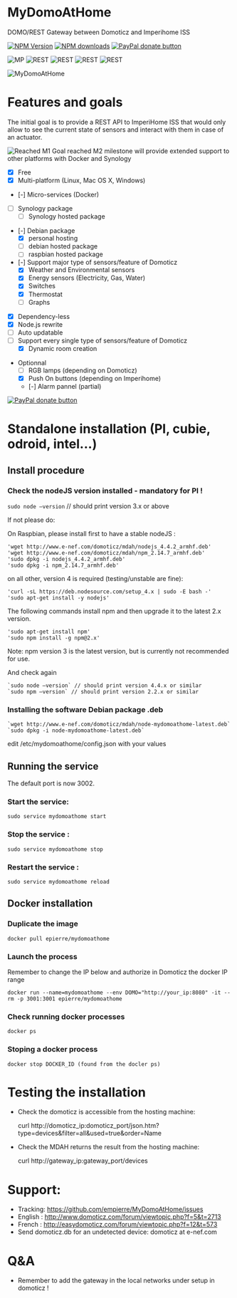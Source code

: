 # MyDomoAtHome
DOMO/REST Gateway between Domoticz and Imperihome ISS

[![NPM Version][npm-image]][npm-url]
<span class="badge-npmdownloads"><a href="https://npmjs.org/package/node-mydomoathome" title="View this project on NPM"><img src="https://img.shields.io/npm/dm/node-mydomoathome.svg" alt="NPM downloads" /></a></span>
[![PayPal donate button](http://img.shields.io/paypal/donate.png?color=yellow)](https://www.paypal.com/cgi-bin/webscr?cmd=_xclick&business=epierre@e-nef.com&currency_code=EUR&amount=&item_name=thanks "Donate once-off to this project using Paypal")

![MP](https://img.shields.io/badge/Platform-Independant-green.svg)
![REST](https://img.shields.io/badge/REST_API-powered-green.svg)
![REST](https://img.shields.io/badge/RPI-tested_ok-green.svg)
![REST](https://img.shields.io/badge/Odroid-tested_ok-green.svg)
![REST](https://img.shields.io/badge/Intel-tested_ok-green.svg)

![MyDomoAtHome](http://domoticz.com/wiki/images/5/55/Imperihome.png "MyDomoAtHome")

# Features and goals
The initial goal is to provide a REST API to ImperiHome ISS that would only allow to see the current state of sensors and interact with them in case of an actuator. 

![Reached](https://cdn3.iconfinder.com/data/icons/10con/512/checkmark_tick-16.png) M1 Goal reached
M2 milestone will provide extended support to other platforms with Docker and Synology 
- [X] Free
- [X] Multi-platform (Linux, Mac OS X, Windows)
- [-] Micro-services (Docker)
- [ ] Synology package
  - [ ] Synology hosted package
- [-] Debian package 
  - [X] personal hosting
  - [ ] debian hosted package
  - [ ] raspbian hosted package
- [-] Support major type of sensors/feature of Domoticz
  - [X] Weather and Environmental sensors  
  - [X] Energy sensors (Electricity, Gas, Water)
  - [X] Switches
  - [X] Thermostat
  - [ ] Graphs
- [X] Dependency-less 
- [X] Node.js rewrite
- [ ] Auto updatable
- [ ] Support every single type of sensors/feature of Domoticz
  - [X] Dynamic room creation
- Optionnal
  - [ ] RGB lamps (depending on Domoticz)
  - [X] Push On buttons (depending on Imperihome)
  - [-] Alarm pannel (partial)

[![PayPal donate button](http://img.shields.io/paypal/donate.png?color=yellow)](https://www.paypal.com/cgi-bin/webscr?cmd=_xclick&business=epierre@e-nef.com&currency_code=EUR&amount=&item_name=thanks "Donate once-off to this project using Paypal")




# Standalone installation (PI, cubie, odroid, intel...)

## Install procedure

### Check the nodeJS version installed - mandatory for PI !

   `sudo node —version` // should print version 3.x or above

If not please do:

On Raspbian, please install first to have a stable nodeJS :

    'wget http://www.e-nef.com/domoticz/mdah/nodejs_4.4.2_armhf.deb'
    'wget http://www.e-nef.com/domoticz/mdah/npm_2.14.7_armhf.deb'
    'sudo dpkg -i nodejs_4.4.2_armhf.deb'
    'sudo dpkg -i npm_2.14.7_armhf.deb'

on all other, version 4 is required (testing/unstable are fine):

    'curl -sL https://deb.nodesource.com/setup_4.x | sudo -E bash -'
    'sudo apt-get install -y nodejs'
  
  The following commands install npm and then upgrade it to the latest 2.x version.
  
    'sudo apt-get install npm'
    'sudo npm install -g npm@2.x'
  
  Note: npm version 3 is the latest version, but is currently not recommended for use.

And check again 

    `sudo node —version` // should print version 4.4.x or similar
    `sudo npm —version` // should print version 2.2.x or similar

### Installing the software Debian package .deb

    `wget http://www.e-nef.com/domoticz/mdah/node-mydomoathome-latest.deb`
    `sudo dpkg -i node-mydomoathome-latest.deb`
  edit /etc/mydomoathome/config.json with your values

## Running the service

The default port is now 3002.

### Start the service:

   `sudo service mydomoathome start`

### Stop the service :

   `sudo service mydomoathome stop`

### Restart the service :

   `sudo service mydomoathome reload`

## Docker installation

### Duplicate the image
    docker pull epierre/mydomoathome
    
### Launch the process
Remember to change the IP below and authorize in Domoticz the docker IP range

    docker run --name=mydomoathome --env DOMO="http://your_ip:8080" -it --rm -p 3001:3001 epierre/mydomoathome

### Check running docker processes

    docker ps
    
### Stoping a docker process

    docker stop DOCKER_ID (found from the docler ps)
  
# Testing the installation
  - Check the domoticz is accessible from the hosting machine:
 
    curl http://domoticz_ip:domoticz_port/json.htm?type=devices&filter=all&used=true&order=Name

  - Check the MDAH returns the result from the hosting machine:

    curl http://gateway_ip:gateway_port/devices
  
# Support: 
  - Tracking: https://github.com/empierre/MyDomoAtHome/issues
  - English : http://www.domoticz.com/forum/viewtopic.php?f=5&t=2713
  - French  : http://easydomoticz.com/forum/viewtopic.php?f=12&t=573
  - Send domoticz.db for an undetected device: domoticz at e-nef.com

# Q&A
  - Remember to add the gateway in the local networks under setup in domoticz !

[npm-image]: https://img.shields.io/npm/v/node-mydomoathome.svg?style=flat
[npm-url]: https://npmjs.org/package/node-mydomoathome
[travis-image]: https://travis-ci.org/empierre/MyDomoAtHome.svg
[travis-url]: https://travis-ci.org/empierre/MyDomoAtHome
